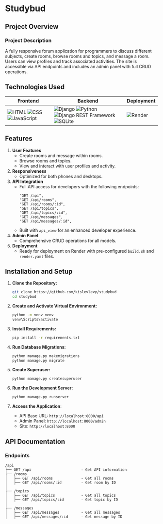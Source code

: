 # Studybud

## Project Overview

### Project Description

A fully responsive forum application for programmers to discuss different subjects, create rooms, browse rooms and topics, and message a room. Users can view profiles and track associated activities. The site is accessible via API endpoints and includes an admin panel with full CRUD operations.

## Technologies Used

| Frontend | Backend                              | Deployment   |
|----------|--------------------------------------|--------------|
| ![HTML](https://img.shields.io/badge/HTML5-E34F26?style=for-the-badge&logo=html5&logoColor=white) ![CSS](https://img.shields.io/badge/CSS3-1572B6?style=for-the-badge&logo=css3&logoColor=white) ![JavaScript](https://img.shields.io/badge/JavaScript-323330?style=for-the-badge&logo=javascript&logoColor=F7DF1E) | ![Django](https://img.shields.io/badge/Django-092E20?style=for-the-badge&logo=django&logoColor=white) ![Python](https://img.shields.io/badge/Python-3776AB?style=for-the-badge&logo=python&logoColor=white) ![Django REST Framework](https://img.shields.io/badge/DRF-ff1709?style=for-the-badge&logo=django&logoColor=white) ![SQLite](https://img.shields.io/badge/SQLite-07405E?style=for-the-badge&logo=sqlite&logoColor=white) | ![Render](https://img.shields.io/badge/Render-0466C8?style=for-the-badge&logo=render&logoColor=white) | 

## Features

1. **User Features**
   - Create rooms and message within rooms.
   - Browse rooms and topics.
   - View and interact with user profiles and activity.
2. **Responsiveness**
   - Optimized for both phones and desktops.
3. **API Integration**
   - Full API access for developers with the following endpoints:
     ```
     "GET /api",
     "GET /api/rooms",
     "GET /api/rooms/:id",
     "GET /api/topics",
     "GET /api/topics/:id",
     "GET /api/messages",
     "GET /api/messages/:id",
     ```
   - Built with `api_view` for an enhanced developer experience.
4. **Admin Panel**
   - Comprehensive CRUD operations for all models.
5. **Deployment**
   - Ready for deployment on Render with pre-configured `build.sh` and `render.yaml` files.

## Installation and Setup

1. **Clone the Repository:**
   ```bash
   git clone https://github.com/kislevlevy/studybud
   cd studybud
   ```

2. **Create and Activate Virtual Environment:**
   ```bash
   python -m venv venv
   venv\Scripts\activate
   ```

3. **Install Requirements:**
   ```bash
   pip install -r requirements.txt
   ```

4. **Run Database Migrations:**
   ```bash
   python manage.py makemigrations
   python manage.py migrate
   ```

5. **Create Superuser:**
   ```bash
   python manage.py createsuperuser
   ```

6. **Run the Development Server:**
   ```bash
   python manage.py runserver
   ```

7. **Access the Application:**
   - API Base URL: `http://localhost:8000/api`
   - Admin Panel: `http://localhost:8000/admin`
   - Site: `http://localhost:8000`

## API Documentation

### Endpoints

```plaintext
/api
├── GET /api                       - Get API information
├── /rooms
│   ├── GET /api/rooms             - Get all rooms
│   ├── GET /api/rooms/:id         - Get room by ID
│
├── /topics
│   ├── GET /api/topics            - Get all topics
│   ├── GET /api/topics/:id        - Get topic by ID
│
├── /messages
│   ├── GET /api/messages          - Get all messages
│   ├── GET /api/messages/:id      - Get message by ID

```